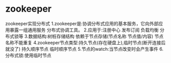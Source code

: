 # zookeeper
zookeeper实现分布式
1.zookeeper是:协调分布式应用的基本服务，它向外部应用暴露一组通用服务 分布式协调工具。
2.应用于:注册中心 发布订阅 负载均衡 分布式锁等
3.数据结构:树桩存储结构 依赖于节点存储(节点名称 节点值/内容) 节点名称不能重复
4.zookeeper节点类型:持久节点(存在硬盘上),临时节点(断开连接后就没了) 持久顺序节点 临时顺序节点
5.节点的watch:当节点改变时会产生事件
6.分布式锁:使用临时节点

